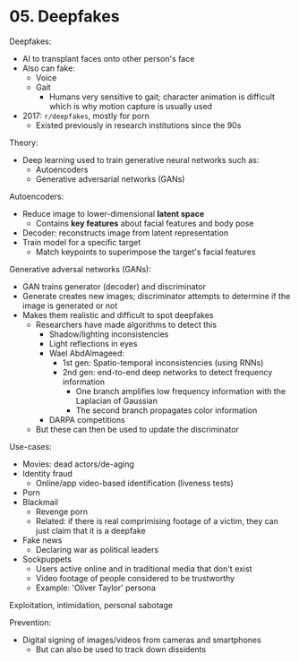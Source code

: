 # 05. Deepfakes

<!--
Last week, recap:

- Anomaly detection
- Supervised
  - Works in most situations
  - Requires manual labeling and a lot of data
- Unsupervised
  - Use data to determine what is 'normal' and find anomalies
-->

Deepfakes:

- AI to transplant faces onto other person's face
- Also can fake:
  - Voice
  - Gait
    - Humans very sensitive to gait; character animation is difficult which is why motion capture is usually used
- 2017: `r/deepfakes`, mostly for porn
  - Existed previously in research institutions since the 90s


Theory:

- Deep learning used to train generative neural networks such as:
  - Autoencoders
  - Generative adversarial networks (GANs)

Autoencoders:

- Reduce image to lower-dimensional **latent space**
  - Contains **key features** about facial features and body pose
- Decoder: reconstructs image from latent representation
- Train model for a specific target
  - Match keypoints to superimpose the target's facial features

Generative adversal networks (GANs):

- GAN trains generator (decoder) and discriminator
- Generate creates new images; discriminator attempts to determine if the image is generated or not
- Makes them realistic and difficult to spot deepfakes
  - Researchers have made algorithms to detect this
    - Shadow/lighting inconsistencies
    - Light reflections in eyes
    - Wael AbdAlmageed:
      - 1st gen: Spatio-temporal inconsistencies (using RNNs)
      - 2nd gen: end-to-end deep networks to detect frequency information
        - One branch amplifies low frequency information with the Laplacian of Gaussian
        - The second branch propagates color information
    - DARPA competitions
  - But these can then be used to update the discriminator

Use-cases:

- Movies: dead actors/de-aging
- Identity fraud
  - Online/app video-based identification (liveness tests)
- Porn
- Blackmail
  - Revenge porn
  - Related: if there is real comprimising footage of a victim, they can just claim that it is a deepfake
- Fake news
  - Declaring war as political leaders
- Sockpuppets
  - Users active online and in traditional media that don't exist
  - Video footage of people considered to be trustworthy
  - Example: 'Oliver Taylor' persona

Exploitation, intimidation, personal sabotage

Prevention:

- Digital signing of images/videos from cameras and smartphones
  - But can also be used to track down dissidents

